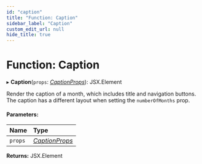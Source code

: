 ```yaml
---
id: "caption"
title: "Function: Caption"
sidebar_label: "Caption"
custom_edit_url: null
hide_title: true
---
```


# Function: Caption

▸ **Caption**(`props`: [*CaptionProps*](../interfaces/captionprops.md)): JSX.Element

Render the caption of a month, which includes title and navigation buttons.
The caption has a different layout when setting the `numberOfMonths` prop.

#### Parameters:

Name | Type |
:------ | :------ |
`props` | [*CaptionProps*](../interfaces/captionprops.md) |

**Returns:** JSX.Element
